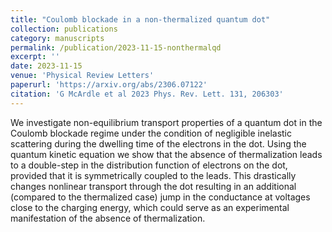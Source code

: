 ```yaml
---
title: "Coulomb blockade in a non-thermalized quantum dot"
collection: publications
category: manuscripts
permalink: /publication/2023-11-15-nonthermalqd
excerpt: ''
date: 2023-11-15
venue: 'Physical Review Letters'
paperurl: 'https://arxiv.org/abs/2306.07122'
citation: 'G McArdle et al 2023 Phys. Rev. Lett. 131, 206303'
---
```


We investigate non-equilibrium transport properties of a quantum dot in the Coulomb blockade regime under the condition of negligible inelastic scattering during the dwelling time of the electrons in the dot. Using the quantum kinetic equation we show that the absence of thermalization leads to a double-step in the distribution function of electrons on the dot, provided that it is symmetrically coupled to the leads. This drastically changes nonlinear transport through the dot resulting in an additional (compared to the thermalized case) jump in the conductance at voltages close to the charging energy, which could serve as an experimental manifestation of the absence of thermalization.
